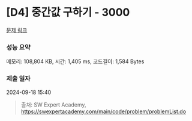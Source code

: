 # [D4] 중간값 구하기 - 3000 

[문제 링크](https://swexpertacademy.com/main/code/problem/problemDetail.do?contestProbId=AV-fO0s6ARoDFAXT) 

### 성능 요약

메모리: 108,804 KB, 시간: 1,405 ms, 코드길이: 1,584 Bytes

### 제출 일자

2024-09-18 15:40



> 출처: SW Expert Academy, https://swexpertacademy.com/main/code/problem/problemList.do